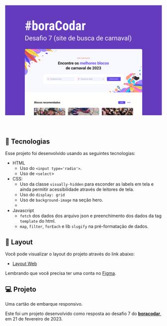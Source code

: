 <h1 align="center">
    <img alt="Chat" src="../.github/cover-desafio-07.png" />
</h1>

<br>

## 🧪 Tecnologias

Esse projeto foi desenvolvido usando as seguintes tecnologias:

- HTML
  - Uso do `<input type='radio'>`.
  - Uso de `<select`>
- CSS:
  - Uso da classe `visually-hidden` para esconder as labels em tela e ainda permitir acessibilidade através de leitores de tela.
  - Uso do `display: grid`
  - Uso de `background-image` na seção hero.
  -
- Javascript
  - `fetch` dos dados dos arquivo json e preenchimento dos dados da tag `template` do html.
  - `map`, `filter`, `forEach` e lib `slugify` na pré-formatação de dados.

## 🔖 Layout

Você pode visualizar o layout do projeto através do link abaixo:

- [Layout Web](https://www.figma.com/community/file/1207675804423978995)

Lembrando que você precisa ter uma conta no [Figma](http://figma.com/).

## 💻 Projeto

Uma cartão de embarque responsivo.

Este foi um projeto desenvolvido como resposta ao desafio 7 do **[boracodar](https://boracodar.dev/#)**, em 21 de fevereiro de 2023.
